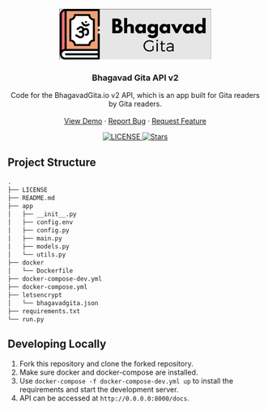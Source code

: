 <p align="center">
  <a href="https://bhagavadgita.io">
    <img src="gita.png" alt="Logo" width="300">
  </a>

  <h3 align="center">Bhagavad Gita API v2</h3>

  <p align="center">
    Code for the BhagavadGita.io v2 API, which is an app built for Gita readers by Gita readers.
    <br />
    <br />
    <a href="https://bhagavadgita.io">View Demo</a>
    ·
    <a href="https://github.com/gita/bhagavadgita-api/issues">Report Bug</a>
    ·
    <a href="https://github.com/gita/bhagavadgita-api/issues">Request Feature</a>
  </p>
</p>

<p align="center">
  <a href="https://github.com/gita/bhagavad-gita-api/blob/master/LICENSE">
    <img alt="LICENSE" src="https://img.shields.io/badge/License-MIT-yellow.svg?maxAge=43200">
  </a>
  <a href="https://starcharts.herokuapp.com/gita/bhagavad-gita-api"><img alt="Stars" src="https://img.shields.io/github/stars/gita/bhagavad-gita-api.svg?style=social"></a>
</p>


## Project Structure
```
.
├── LICENSE
├── README.md
├── app
│   ├── __init__.py
│   ├── config.env
│   ├── config.py
│   ├── main.py
│   ├── models.py
│   └── utils.py
├── docker
│   └── Dockerfile
├── docker-compose-dev.yml
├── docker-compose.yml
├── letsencrypt
│   └── bhagavadgita.json
├── requirements.txt
└── run.py
```

## Developing Locally

1. Fork this repository and clone the forked repository.
2. Make sure docker and docker-compose are installed.
3. Use `docker-compose -f docker-compose-dev.yml up` to install the requirements and start the development server.
4. API can be accessed at `http://0.0.0.0:8000/docs`.
